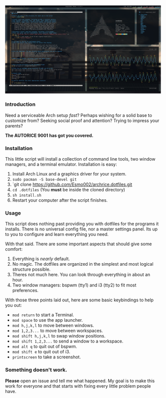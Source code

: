 ![hi](screenshot.png)

### Introduction 

Need a serviceable Arch setup *fast*? Perhaps wishing for a solid base to customize from? Seeking social proof and attention? Trying to impress your parents?

**The AUTORICE 9001 has got you covered.**

### Installation

This little script will install a collection of command line tools, two window managers, and a terminal emulator. Installation is easy:

1. Install Arch Linux and a graphics driver for your system.
2. `sudo pacman -S base-devel git`
3. `git clone https://github.com/Esmo002/archrice.dotfiles.git
4. `cd .dotfiles` (You **must** be inside the cloned directory)
5. `sh install.sh`
6. Restart your computer after the script finishes.

### Usage

This script does nothing past providing you with dotfiles for the programs it installs. There is no universal config file, nor a master settings panel. Its up to you to configure and learn everything you need.

With that said. There are some important aspects that should give some comfort:

1. Everything is *nearly* default. 
2. No magic. The dotfiles are organized in the simplest and most logical structure possible. 
3. Theres not much here. You can look through everything in about an hour. 
4. Two window managers: bspwm (tty1) and i3 (tty2) to fit most preferences. 

With those three points laid out, here are some basic keybindings to help you out:

* `mod return` to start a Terminal.
* `mod space` to use the app launcher.
* `mod h,j,k,l` to move between windows.
* `mod 1,2,3...` to move between workspaces.
* `mod shift h,j,k,l` to swap window positions.
* `mod shift 1,2,3...` to send a window to a workspace.
* `mod alt q` to quit out of bspwm.
* `mod shift e` to quit out of i3.
* `printscreen` to take a screenshot.

### Something doesn't work. 

**Please** open an issue and tell me what happened. My goal is to make this work for everyone and that starts with fixing every little problem people have.

